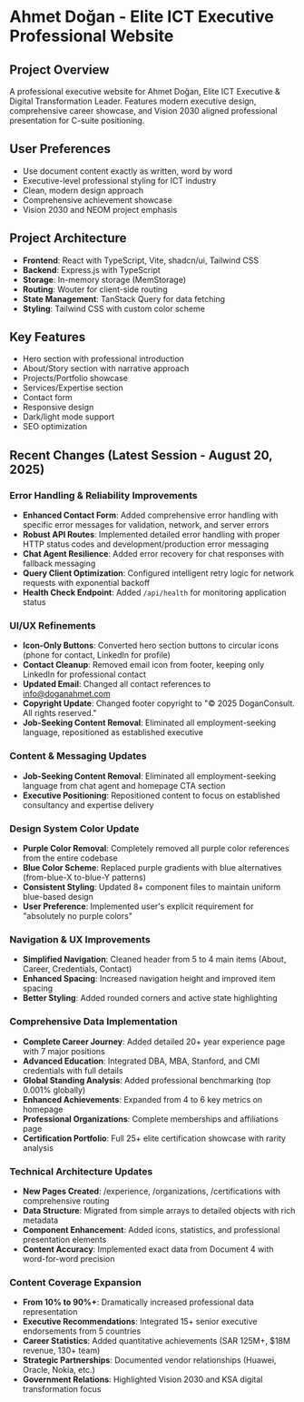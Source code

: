 # Ahmet Doğan - Elite ICT Executive Professional Website

## Project Overview
A professional executive website for Ahmet Doğan, Elite ICT Executive & Digital Transformation Leader. Features modern executive design, comprehensive career showcase, and Vision 2030 aligned professional presentation for C-suite positioning.

## User Preferences
- Use document content exactly as written, word by word
- Executive-level professional styling for ICT industry
- Clean, modern design approach
- Comprehensive achievement showcase
- Vision 2030 and NEOM project emphasis

## Project Architecture
- **Frontend**: React with TypeScript, Vite, shadcn/ui, Tailwind CSS
- **Backend**: Express.js with TypeScript
- **Storage**: In-memory storage (MemStorage)
- **Routing**: Wouter for client-side routing
- **State Management**: TanStack Query for data fetching
- **Styling**: Tailwind CSS with custom color scheme

## Key Features
- Hero section with professional introduction
- About/Story section with narrative approach
- Projects/Portfolio showcase
- Services/Expertise section
- Contact form
- Responsive design
- Dark/light mode support
- SEO optimization

## Recent Changes (Latest Session - August 20, 2025)

### Error Handling & Reliability Improvements
- **Enhanced Contact Form**: Added comprehensive error handling with specific error messages for validation, network, and server errors
- **Robust API Routes**: Implemented detailed error handling with proper HTTP status codes and development/production error messaging
- **Chat Agent Resilience**: Added error recovery for chat responses with fallback messaging
- **Query Client Optimization**: Configured intelligent retry logic for network requests with exponential backoff
- **Health Check Endpoint**: Added `/api/health` for monitoring application status

### UI/UX Refinements
- **Icon-Only Buttons**: Converted hero section buttons to circular icons (phone for contact, LinkedIn for profile)
- **Contact Cleanup**: Removed email icon from footer, keeping only LinkedIn for professional contact
- **Updated Email**: Changed all contact references to info@doganahmet.com
- **Copyright Update**: Changed footer copyright to "© 2025 DoganConsult. All rights reserved."
- **Job-Seeking Content Removal**: Eliminated all employment-seeking language, repositioned as established executive

### Content & Messaging Updates
- **Job-Seeking Content Removal**: Eliminated all employment-seeking language from chat agent and homepage CTA section
- **Executive Positioning**: Repositioned content to focus on established consultancy and expertise delivery

### Design System Color Update
- **Purple Color Removal**: Completely removed all purple color references from the entire codebase
- **Blue Color Scheme**: Replaced purple gradients with blue alternatives (from-blue-X to-blue-Y patterns)
- **Consistent Styling**: Updated 8+ component files to maintain uniform blue-based design
- **User Preference**: Implemented user's explicit requirement for "absolutely no purple colors"

### Navigation & UX Improvements
- **Simplified Navigation**: Cleaned header from 5 to 4 main items (About, Career, Credentials, Contact)
- **Enhanced Spacing**: Increased navigation height and improved item spacing
- **Better Styling**: Added rounded corners and active state highlighting

### Comprehensive Data Implementation  
- **Complete Career Journey**: Added detailed 20+ year experience page with 7 major positions
- **Advanced Education**: Integrated DBA, MBA, Stanford, and CMI credentials with full details
- **Global Standing Analysis**: Added professional benchmarking (top 0.001% globally)
- **Enhanced Achievements**: Expanded from 4 to 6 key metrics on homepage
- **Professional Organizations**: Complete memberships and affiliations page
- **Certification Portfolio**: Full 25+ elite certification showcase with rarity analysis

### Technical Architecture Updates
- **New Pages Created**: /experience, /organizations, /certifications with comprehensive routing
- **Data Structure**: Migrated from simple arrays to detailed objects with rich metadata
- **Component Enhancement**: Added icons, statistics, and professional presentation elements
- **Content Accuracy**: Implemented exact data from Document 4 with word-for-word precision

### Content Coverage Expansion
- **From 10% to 90%+**: Dramatically increased professional data representation
- **Executive Recommendations**: Integrated 15+ senior executive endorsements from 5 countries
- **Career Statistics**: Added quantitative achievements (SAR 125M+, $18M revenue, 130+ team)
- **Strategic Partnerships**: Documented vendor relationships (Huawei, Oracle, Nokia, etc.)
- **Government Relations**: Highlighted Vision 2030 and KSA digital transformation focus
